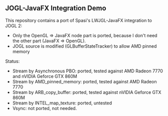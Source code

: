 ## JOGL-JavaFX Integration Demo

This repository contains a port of Spasi's LWJGL-JavaFX integration to JOGL 2:

- Only the OpenGL => JavaFX node part is ported, because I don't need the other part (JavaFX => OpenGL).
- JOGL source is modified (GLBufferStateTracker) to allow AMD pinned memory


Status:

- Stream by Asynchronous PBO: ported, tested against AMD Radeon 7770 and nVIDIA Geforce GTX 860M
- Stream by AMD_pinned_memory: ported, tested against AMD Radeon 7770
- Stream by ARB_copy_buffer: ported, tested against nVIDIA Geforce GTX 860M
- Stream by INTEL_map_texture: ported, untested
- Vsync: not ported, not needed.

